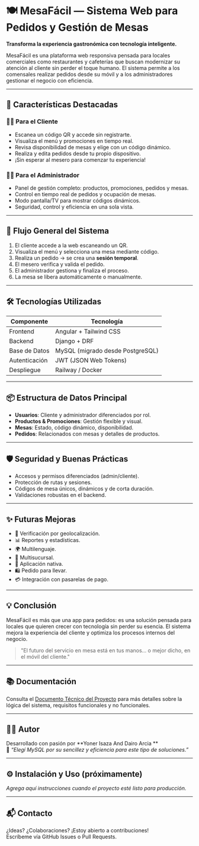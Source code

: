 # 🍽️ MesaFácil — Sistema Web para Pedidos y Gestión de Mesas

**Transforma la experiencia gastronómica con tecnología inteligente.**

MesaFácil es una plataforma web responsiva pensada para locales comerciales como restaurantes y cafeterías que buscan modernizar su atención al cliente sin perder el toque humano. El sistema permite a los comensales realizar pedidos desde su móvil y a los administradores gestionar el negocio con eficiencia.

---

## 🚀 Características Destacadas

### 🧑‍🍳 Para el Cliente
- Escanea un código QR y accede sin registrarte.
- Visualiza el menú y promociones en tiempo real.
- Revisa disponibilidad de mesas y elige con un código dinámico.
- Realiza y edita pedidos desde tu propio dispositivo.
- ¡Sin esperar al mesero para comenzar tu experiencia!

### 👨‍💼 Para el Administrador
- Panel de gestión completo: productos, promociones, pedidos y mesas.
- Control en tiempo real de pedidos y ocupación de mesas.
- Modo pantalla/TV para mostrar códigos dinámicos.
- Seguridad, control y eficiencia en una sola vista.

---

## 🧠 Flujo General del Sistema

1. El cliente accede a la web escaneando un QR.
2. Visualiza el menú y selecciona una mesa mediante código.
3. Realiza un pedido → se crea una **sesión temporal**.
4. El mesero verifica y valida el pedido.
5. El administrador gestiona y finaliza el proceso.
6. La mesa se libera automáticamente o manualmente.

---

## 🛠️ Tecnologías Utilizadas

| Componente      | Tecnología             |
|-----------------|------------------------|
| Frontend        | Angular + Tailwind CSS |
| Backend         | Django + DRF           |
| Base de Datos   | MySQL (migrado desde PostgreSQL) |
| Autenticación   | JWT (JSON Web Tokens)  |
| Despliegue      | Railway / Docker       |

---

## 📦 Estructura de Datos Principal

- **Usuarios**: Cliente y administrador diferenciados por rol.
- **Productos & Promociones**: Gestión flexible y visual.
- **Mesas**: Estado, código dinámico, disponibilidad.
- **Pedidos**: Relacionados con mesas y detalles de productos.

---

## 🛡️ Seguridad y Buenas Prácticas

- Accesos y permisos diferenciados (admin/cliente).
- Protección de rutas y sesiones.
- Códigos de mesa únicos, dinámicos y de corta duración.
- Validaciones robustas en el backend.

---

## ✨ Futuras Mejoras

- 📍 Verificación por geolocalización.
- 📊 Reportes y estadísticas.
- 🌍 Multilenguaje.
- 🏪 Multisucursal.
- 📱 Aplicación nativa.
- 🛍️ Pedido para llevar.
- 💳 Integración con pasarelas de pago.

---

## 💡 Conclusión

MesaFácil es más que una app para pedidos: es una solución pensada para locales que quieren crecer con tecnología sin perder su esencia. El sistema mejora la experiencia del cliente y optimiza los procesos internos del negocio.

> "El futuro del servicio en mesa está en tus manos... o mejor dicho, en el móvil del cliente."

---

## 📚 Documentación

Consulta el [Documento Técnico del Proyecto](./Documento%20Técnico%20del%20Proyecto.pdf) para más detalles sobre la lógica del sistema, requisitos funcionales y no funcionales.

---

## 🧑‍💻 Autor

Desarrollado con pasión por **Yoner Isaza And Dairo Arcia **  
💬 _“Elegí MySQL por su sencillez y eficiencia para este tipo de soluciones.”_

---

## ⚙️ Instalación y Uso (próximamente)
_Agrega aquí instrucciones cuando el proyecto esté listo para producción._

---

## 📬 Contacto

¿Ideas? ¿Colaboraciones? ¡Estoy abierto a contribuciones!  
Escríbeme vía GitHub Issues o Pull Requests.

